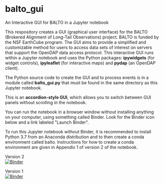 # balto_gui
An Interactive GUI for BALTO in a Jupyter notebook

This respository creates a GUI (graphical user interface) for the BALTO (Brokered Alignment of Long-Tail Observations) project. BALTO is funded by the NSF EarthCube program. The GUI aims to provide a simplified and customizable method for users to access data sets of interest on servers that support the OpenDAP data access protocol. This interactive GUI runs within a Jupyter notebook and uses the Python packages: <b>ipywidgets</b> (for widget controls), <b>ipyleaflet</b> (for interactive maps) and <b>pydap</b> (an OpenDAP client).

The Python source code to create the GUI and to process events is in a module called <b>balto_gui.py</b> that must be found in the same directory as this Jupyter notebook.

This is an <b>accordion-style GUI</b>, which allows you to switch between GUI panels without scrolling in the notebook.

You can run the notebook in a browser window without installing anything on your computer, using something called Binder. Look for the Binder icon below and a link labeled "Launch Binder".

To run this Jupyter notebook without Binder, it is recommended to install Python 3.7 from an Anaconda distribution and to then create a conda environment called balto. Instructions for how to create a conda environment are given in Appendix 1 of version 2 of the notebook.

Version 2<br>
[![Binder](https://mybinder.org/badge_logo.svg)](https://mybinder.org/v2/gh/peckhams/balto_gui/master?filepath=BALTO_GUI_v2.ipynb)
<br>

Version 1<br>
[![Binder](https://mybinder.org/badge_logo.svg)](https://mybinder.org/v2/gh/mariutzica/balto_gui/83d7700936c6236b3f890a231664855bea97fe83)

